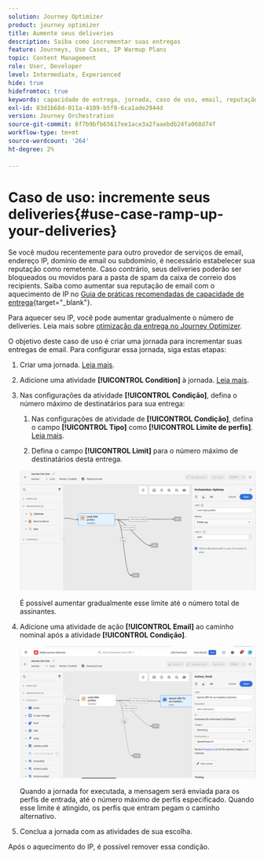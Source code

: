 ```yaml
---
solution: Journey Optimizer
product: journey optimizer
title: Aumente seus deliveries
description: Saiba como incrementar suas entregas
feature: Journeys, Use Cases, IP Warmup Plans
topic: Content Management
role: User, Developer
level: Intermediate, Experienced
hide: true
hidefromtoc: true
keywords: capacidade de entrega, jornada, caso de uso, email, reputação
exl-id: 83d1b68d-011a-4109-b5f0-6ca1ade2944d
version: Journey Orchestration
source-git-commit: 6f7b9bfb65617ee1ace3a2faaebdb24fa068d74f
workflow-type: tm+mt
source-wordcount: '264'
ht-degree: 2%

---
```


# Caso de uso: incremente seus deliveries{#use-case-ramp-up-your-deliveries}

Se você mudou recentemente para outro provedor de serviços de email, endereço IP, domínio de email ou subdomínio, é necessário estabelecer sua reputação como remetente. Caso contrário, seus deliveries poderão ser bloqueados ou movidos para a pasta de spam da caixa de correio dos recipients. Saiba como aumentar sua reputação de email com o aquecimento de IP no [Guia de práticas recomendadas de capacidade de entrega](https://experienceleague.adobe.com/docs/deliverability-learn/deliverability-best-practice-guide/additional-resources/generic-resources/increase-reputation-with-ip-warming.html?lang=pt-BR){target="_blank"}.

Para aquecer seu IP, você pode aumentar gradualmente o número de deliveries. Leia mais sobre [otimização da entrega no Journey Optimizer](../reports/deliverability.md).

O objetivo deste caso de uso é criar uma jornada para incrementar suas entregas de email. Para configurar essa jornada, siga estas etapas:

1. Criar uma jornada. [Leia mais](journey-gs.md).

1. Adicione uma atividade **[!UICONTROL Condition]** à jornada. [Leia mais](condition-activity.md).

1. Nas configurações da atividade **[!UICONTROL Condição]**, defina o número máximo de destinatários para sua entrega:

   1. Nas configurações de atividade de **[!UICONTROL Condição]**, defina o campo **[!UICONTROL Tipo]** como **[!UICONTROL Limite de perfis]**. [Leia mais](condition-activity.md#profile_cap).

   1. Defina o campo **[!UICONTROL Limit]** para o número máximo de destinatários desta entrega.

   ![](assets/profile-cap-condition.png)

   É possível aumentar gradualmente esse limite até o número total de assinantes.

1. Adicione uma atividade de ação **[!UICONTROL Email]** ao caminho nominal após a atividade **[!UICONTROL Condição]**.

   ![](assets/ramp-up-deliveries-message.png)

   Quando a jornada for executada, a mensagem será enviada para os perfis de entrada, até o número máximo de perfis especificado. Quando esse limite é atingido, os perfis que entram pegam o caminho alternativo.

1. Conclua a jornada com as atividades de sua escolha.

Após o aquecimento do IP, é possível remover essa condição.
